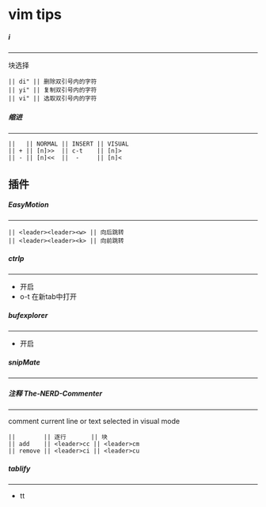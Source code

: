 # vim tips


##### i
---
块选择

	|| di" || 删除双引号内的字符
	|| yi" || 复制双引号内的字符
	|| vi" || 选取双引号内的字符

##### 缩进
---

	||   || NORMAL || INSERT || VISUAL
	|| + || [n]>>  || c-t    || [n]>   
	|| - || [n]<<  ||  -     || [n]< 


## 插件

##### EasyMotion
---

	|| <leader><leader><w> || 向后跳转
	|| <leader><leader><k> || 向前跳转

##### ctrlp
---
  - <c-p> 开启
  - o-t 在新tab中打开

##### bufexplorer
---
  - <c-b> 开启

##### snipMate
---

##### 注释 The-NERD-Commenter
---
comment current line or text selected in visual mode

	||        || 逐行       || 块         
	|| add    || <leader>cc || <leader>cm
	|| remove || <leader>ci || <leader>cu


##### tablify
---
  - <leader>tt

